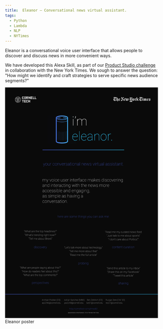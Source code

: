 ```yaml
---
title:  Eleanor — Conversational news virtual assistant.
tags:
  - Python
  - Lambda
  - NLP
  - NYTimes
---
```


Eleanor is a conversational voice user interface that allows people to discover and discuss news in more convenient ways.

<!--more-->

We have developed this Alexa Skill, as part of our [Product Studio challenge](http://cornelltech.io/nytimes83) in collaboration with the New York Times. We sough to answer the question: "How might we identify and craft strategies to serve specific news audience segments?"

<div class="card mb-3">
    <img class="card-img-top" src="https://raw.githubusercontent.com/rzere/rzere.github.io/master/theme/img/eleanor..png"/>
    <div class="card-body bg-light">
        <div class="card-text">
            Eleanor poster
        </div>
    </div>
</div>
